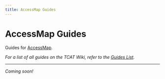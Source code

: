 ```yaml
---
title: AccessMap Guides
---
```


<!-- @format -->

# AccessMap Guides

Guides for [AccessMap](../index.md).

_For a list of all guides on the TCAT Wiki, refer to the [Guides List](../../../../guides-list/index.md)._

---

_Coming soon!_
